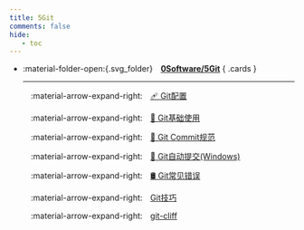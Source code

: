 ```yaml
---
title: 5Git
comments: false
hide:
   - toc
---
```


<div class="grid cards index-info" markdown>

-   :material-folder-open:{.svg_folder}&emsp;__[0Software/5Git](./index.md)__
{ .cards }

	---

	&emsp;:material-arrow-expand-right:&emsp;[🩹 Git配置](./A.md)

	&emsp;:material-arrow-expand-right:&emsp;[👗 Git基础使用](./B.md)

	&emsp;:material-arrow-expand-right:&emsp;[🥏 Git Commit规范](./C.md)

	&emsp;:material-arrow-expand-right:&emsp;[🐠 Git自动提交(Windows)](./D.md)

	&emsp;:material-arrow-expand-right:&emsp;[🛢️ Git常见错误](./E.md)

	&emsp;:material-arrow-expand-right:&emsp;[Git技巧](./F.md)

	&emsp;:material-arrow-expand-right:&emsp;[git-cliff](./G.md)

</div>